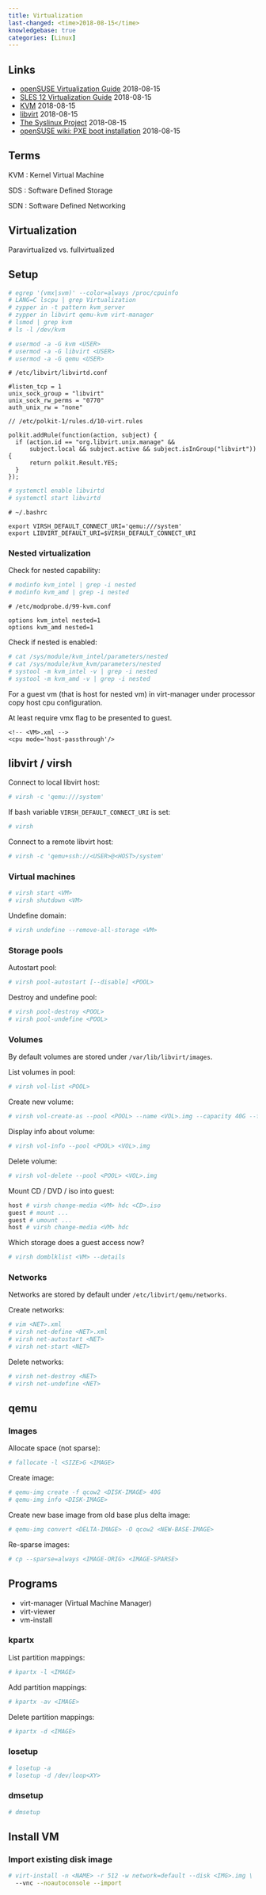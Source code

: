 ```yaml
---
title: Virtualization
last-changed: <time>2018-08-15</time>
knowledgebase: true
categories: [Linux]
---
```

## Links

* [openSUSE Virtualization Guide](https://doc.opensuse.org/documentation/leap/virtualization/html/book.virt/index.html) <time>2018-08-15</time>
* [SLES 12 Virtualization Guide](https://www.suse.com/documentation/sles-12/singlehtml/book_virt/book_virt.html) <time>2018-08-15</time>
* [KVM](https://www.linux-kvm.org/page/Main_Page) <time>2018-08-15</time>
* [libvirt](https://libvirt.org) <time>2018-08-15</time>
* [The Syslinux Project](http://www.syslinux.org) <time>2018-08-15</time>
* [openSUSE wiki: PXE boot installation](https://en.opensuse.org/SDB:PXE_boot_installation)  <time>2018-08-15</time>

## Terms

KVM
: Kernel Virtual Machine

SDS
: Software Defined Storage

SDN
: Software Defined Networking

## Virtualization

Paravirtualized vs. fullvirtualized

## Setup

``` sh
# egrep '(vmx|svm)' --color=always /proc/cpuinfo
# LANG=C lscpu | grep Virtualization
# zypper in -t pattern kvm_server
# zypper in libvirt qemu-kvm virt-manager
# lsmod | grep kvm
# ls -l /dev/kvm
```

``` sh
# usermod -a -G kvm <USER>
# usermod -a -G libvirt <USER>
# usermod -a -G qemu <USER>
```

``` text
# /etc/libvirt/libvirtd.conf

#listen_tcp = 1
unix_sock_group = "libvirt"
unix_sock_rw_perms = "0770"
auth_unix_rw = "none"
```

``` text
// /etc/polkit-1/rules.d/10-virt.rules

polkit.addRule(function(action, subject) {
  if (action.id == "org.libvirt.unix.manage" &&
      subject.local && subject.active && subject.isInGroup("libvirt")) {
      return polkit.Result.YES;
  }
});
```

``` sh
# systemctl enable libvirtd
# systemctl start libvirtd
```

``` text
# ~/.bashrc

export VIRSH_DEFAULT_CONNECT_URI='qemu:///system'
export LIBVIRT_DEFAULT_URI=$VIRSH_DEFAULT_CONNECT_URI
```

### Nested virtualization

Check for nested capability:

``` sh
# modinfo kvm_intel | grep -i nested
# modinfo kvm_amd | grep -i nested
```

``` text
# /etc/modprobe.d/99-kvm.conf

options kvm_intel nested=1
options kvm_amd nested=1
```

Check if nested is enabled:

``` sh
# cat /sys/module/kvm_intel/parameters/nested
# cat /sys/module/kvm_kvm/parameters/nested
# systool -m kvm_intel -v | grep -i nested
# systool -m kvm_amd -v | grep -i nested
```

For a guest vm (that is host for nested vm) in virt-manager under processor
copy host cpu configuration.

At least require vmx flag to be presented to guest.

``` text
<!-- <VM>.xml -->
<cpu mode='host-passthrough'/>
```

## libvirt / virsh

Connect to local libvirt host:

``` sh
# virsh -c 'qemu:///system'
```

If bash variable `VIRSH_DEFAULT_CONNECT_URI` is set:

``` sh
# virsh
```

Connect to a remote libvirt host:

``` sh
# virsh -c 'qemu+ssh://<USER>@<HOST>/system'
```

### Virtual machines

``` sh
# virsh start <VM>
# virsh shutdown <VM>
```

Undefine domain:

``` sh
# virsh undefine --remove-all-storage <VM>
```

### Storage pools

Autostart pool:

``` sh
# virsh pool-autostart [--disable] <POOL>
```

Destroy and undefine pool:

``` sh
# virsh pool-destroy <POOL>
# virsh pool-undefine <POOL>
```

### Volumes

By default volumes are stored under `/var/lib/libvirt/images`.

List volumes in pool:

``` sh
# virsh vol-list <POOL>
```

Create new volume:

``` sh
# virsh vol-create-as --pool <POOL> --name <VOL>.img --capacity 40G --format qcow2
```

Display info about volume:

``` sh
# virsh vol-info --pool <POOL> <VOL>.img
```

Delete volume:

``` sh
# virsh vol-delete --pool <POOL> <VOL>.img
```

Mount CD / DVD / iso into guest:

``` sh
host # virsh change-media <VM> hdc <CD>.iso
guest # mount ...
guest # umount ...
host # virsh change-media <VM> hdc
```

Which storage does a guest access now?

``` sh
# virsh domblklist <VM> --details
```

### Networks

Networks are stored by default under `/etc/libvirt/qemu/networks`.

Create networks:

``` sh
# vim <NET>.xml
# virsh net-define <NET>.xml
# virsh net-autostart <NET>
# virsh net-start <NET>
```

Delete networks:

``` sh
# virsh net-destroy <NET>
# virsh net-undefine <NET>
```

## qemu

### Images

Allocate space (not sparse):

``` sh
# fallocate -l <SIZE>G <IMAGE>
```

Create image:

``` sh
# qemu-img create -f qcow2 <DISK-IMAGE> 40G
# qemu-img info <DISK-IMAGE>
```

Create new base image from old base plus delta image:

``` sh
# qemu-img convert <DELTA-IMAGE> -O qcow2 <NEW-BASE-IMAGE>
```

Re-sparse images:

``` sh
# cp --sparse=always <IMAGE-ORIG> <IMAGE-SPARSE>
```

## Programs

* virt-manager (Virtual Machine Manager)
* virt-viewer
* vm-install

### kpartx

List partition mappings:

``` sh
# kpartx -l <IMAGE>
```

Add partition mappings:

``` sh
# kpartx -av <IMAGE>
```

Delete partition mappings:

``` sh
# kpartx -d <IMAGE>
```

### losetup

``` sh
# losetup -a
# losetup -d /dev/loop<XY>
```

### dmsetup

``` sh
# dmsetup
```

## Install VM

### Import existing disk image

``` sh
# virt-install -n <NAME> -r 512 -w network=default --disk <IMG>.img \
  --vnc --noautoconsole --import
```
